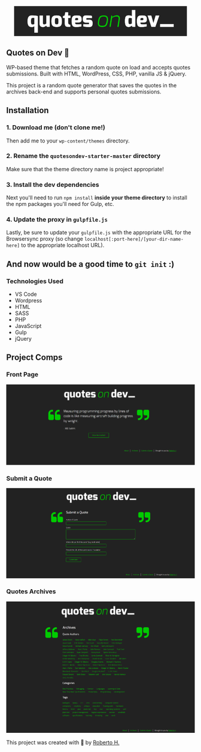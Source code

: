 <div style="text-align: center; width: 100%">
    <img src="themes/quotes/images/readme-qod.png" height="80px">
</div>

## Quotes on Dev 💬

WP-based theme that fetches a random quote on load and accepts quotes submissions. Built with HTML, WordPress, CSS, PHP, vanilla JS & jQuery.

This project is a random quote generator that saves the quotes in the archives back-end and supports personal quotes submissions.

## Installation

### 1. Download me (don't clone me!)

Then add me to your `wp-content/themes` directory.

### 2. Rename the `quotesondev-starter-master` directory

Make sure that the theme directory name is project appropriate!

### 3. Install the dev dependencies

Next you'll need to run `npm install` **inside your theme directory** to install the npm packages you'll need for Gulp, etc.

### 4. Update the proxy in `gulpfile.js`

Lastly, be sure to update your `gulpfile.js` with the appropriate URL for the Browsersync proxy (so change `localhost[:port-here]/[your-dir-name-here]` to the appropriate localhost URL).

And now would be a good time to `git init` :)
---
### Technologies Used

* VS Code
* Wordpress
* HTML
* SASS
* PHP
* JavaScript
* Gulp
* jQuery

## Project Comps
### Front Page
<img src="themes/quotes/images/desktop-home.png" width="700" height="auto">

### Submit a Quote
<img src="themes/quotes/images/submit-desktop.png" width="700" height="auto">

### Quotes Archives
<img src="themes/quotes/images/desktop-archive.png" width="700" height="auto">

This project was created with 💙 by <a href="https://github.com/robhhr">Roberto H.</a>